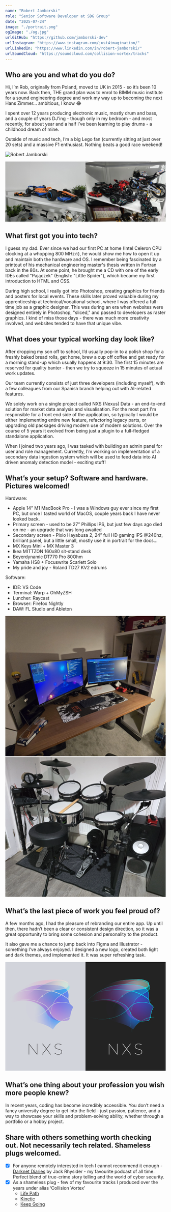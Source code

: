 ```yaml
---
name: "Robert Jamborski"
role: "Senior Software Developer at SDG Group"
date: "2025-07-24"
image: "./portrait.png"
ogImage: "./og.jpg"
urlGitHub: "https://github.com/jamborski-dev"
urlInstagram: "https://www.instagram.com/just4imagination/"
urlLinkedIn: "https://www.linkedin.com/in/robert-jamborski/"
urlSoundCloud: "https://soundcloud.com/collision-vortex/tracks"
---
```


## Who are you and what do you do?

Hi, I’m Rob, originally from Poland, moved to UK in 2015 - so it’s been 10 years now. Back then, THE grand plan was to enrol to BIMM music institute for a sound engineering degree and work my way up to becoming the next Hans Zimmer… ambitious, I know 😂

I spent over 12 years producing electronic music, mostly drum and bass, and a couple of years DJ'ing - though only in my bedroom - and most recently, for about year and a half I’ve been learning to play drums - a childhood dream of mine.

Outside of music and tech, I’m a big Lego fan (currently sitting at just over 20 sets) and a massive F1 enthusiast. Nothing beats a good race weekend!

![Robert Jamborski](./portrait.png)

<div style="display: flex; margin-bottom: 2rem;">
  <img src="./lego1.jpg" alt="Robert Jamborski" style="width: 50%;">
  <img src="./lego2.jpg" alt="Robert Jamborski" style="width: 50%;">
</div>

## What first got you into tech?

I guess my dad. Ever since we had our first PC at home (Intel Celeron CPU clocking at a whopping 800 MHz🔥), he would show me how to open it up and maintain both the hardware and OS. I remember being fascinated by a printout of his mechanical engineering master's thesis written in Fortran back in the 80s. At some point, he brought me a CD with one of the early IDEs called "Pajączek" (English: "Little Spider"), which became my first introduction to HTML and CSS.

During high school, I really got into Photoshop, creating graphics for friends and posters for local events. These skills later proved valuable during my apprenticeship at technical/vocational school, where I was offered a full-time job as a graphic designer. This was during an era when websites were designed entirely in Photoshop, "sliced," and passed to developers as raster graphics. I kind of miss those days - there was much more creativity involved, and websites tended to have that unique vibe.

## What does your typical working day look like?

After dropping my son off to school, I’d usually pop-in to a polish shop for a freshly baked bread rolls, get home, brew a cup off coffee and get ready for a morning stand-up which usually happens at 9:30. The first 15 minutes are reserved for quality banter - then we try to squeeze in 15 minutes of actual work updates.

Our team currently consists of just three developers (including myself), with a few colleagues from our Spanish branch helping out with AI-related features.

We solely work on a single project called NXS (Nexus) Data - an end-to-end solution for market data analysis and visualisation. For the most part I'm responsible for a front end side of the application, so typically I would be either implementing entire new feature, refactoring legacy parts, or upgrading old packages driving modern use of modern solutions. Over the course of 5 years it evolved from being just a plugin to a full-fledged standalone application.

When I joined two years ago, I was tasked with building an admin panel for user and role management. Currently, I’m working on implementation of a secondary data ingestion system which will be used to feed data into AI driven anomaly detection model - exciting stuff!

## What’s your setup? Software and hardware. Pictures welcomed!

Hardware:

- Apple 14” M1 MacBook Pro - I was a Windows guy ever since my first PC, but once I tasted world of MacOS, couple years back I have never looked back.
- Primary screen - used to be 27” Phillips IPS, but just few days ago died on me - an upgrade that was long awaited
- Secondary screen - Pixio Hayabusa 2, 24” full HD gaming IPS @240hz, brilliant panel, but a little small, mostly use it in portrait for the docs…
- MX Keys Mini + MX Master 3
- Ikea MITTZON 160x80 sit-stand desk
- Beyerdynamic DT770 Pro 80Ohm
- Yamaha HS8 + Focuswrite Scarlett Solo
- My pride and joy - Roland TD27 KV2 edrums

Software:

- IDE: VS Code
- Terminal: Warp + OhMyZSH
- Luncher: Raycast
- Browser: Firefox Nightly
- DAW: FL Studio and Ableton

![Robert Jamborski](./setup.jpg)
![Robert Jamborski](./drums.png)

## What’s the last piece of work you feel proud of?

A few months ago, I had the pleasure of rebranding our entire app. Up until then, there hadn’t been a clear or consistent design direction, so it was a great opportunity to bring some cohesion and personality to the product.

It also gave me a chance to jump back into Figma and Illustrator - something I’ve always enjoyed. I designed a new logo, created both light and dark themes, and implemented it. It was super refreshing task.

<div style="display: flex; margin-bottom: 2rem;">
  <img src="./nxs-light.png" alt="Robert Jamborski" style="width: 50%;">
  <img src="./nxs-dark.png" alt="Robert Jamborski" style="width: 50%;">
</div>

## What’s one thing about your profession you wish more people knew?

In recent years, coding has become incredibly accessible. You don’t need a fancy university degree to get into the field - just passion, patience, and a way to showcase your skills and problem-solving ability, whether through a portfolio or a hobby project.

## Share with others something worth checking out. Not necessarily tech related. Shameless plugs welcomed.

- [x] For anyone remotely interested in tech I cannot recommend it enough - [Darknet Diaries](https://darknetdiaries.com/) by Jack Rhysider - my favourite podcast of all time. Perfect blend of true-crime story telling and the world of cyber security.
- [x] As a shameless plug - few of my favourite tracks I produced over the years under alias ‘Collision Vortex’
    - [Life Path](https://soundcloud.com/collision-vortex/life-path)
    - [Kinetic](https://soundcloud.com/collision-vortex/collision-vortex-kinetic2)
    - [Keep Going](https://soundcloud.com/collision-vortex/keep-going-pre-master)
